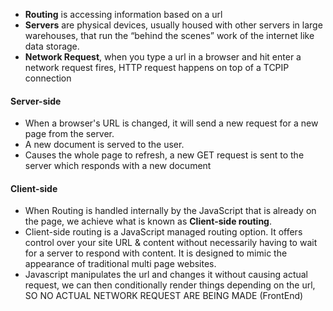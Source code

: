 
* **Routing** is accessing information based on a url
* **Servers** are physical devices, usually housed with other servers in large warehouses, that run the “behind the scenes” work of the internet like data storage.
* **Network Request**, when you type a url in a browser and hit enter a network request fires, HTTP request happens on top of a TCPIP connection




#### Server-side
* When a browser's URL is changed, it will send a new request for a new page from the server. 
* A new document is served to the user.
* Causes the whole page to refresh, a new GET request is sent to the server which responds with a new document



#### Client-side
* When Routing is handled internally by the JavaScript that is already on the page, we achieve what is known as **Client-side routing**. 
* Client-side routing is a JavaScript managed routing option. It offers control over your site URL & content without necessarily having to wait for a server to respond with content. It is designed to mimic the appearance of traditional multi page websites.
* Javascript manipulates the url and changes it without causing actual request, we can then conditionally render things depending on the url, SO NO ACTUAL NETWORK REQUEST ARE BEING MADE (FrontEnd)





